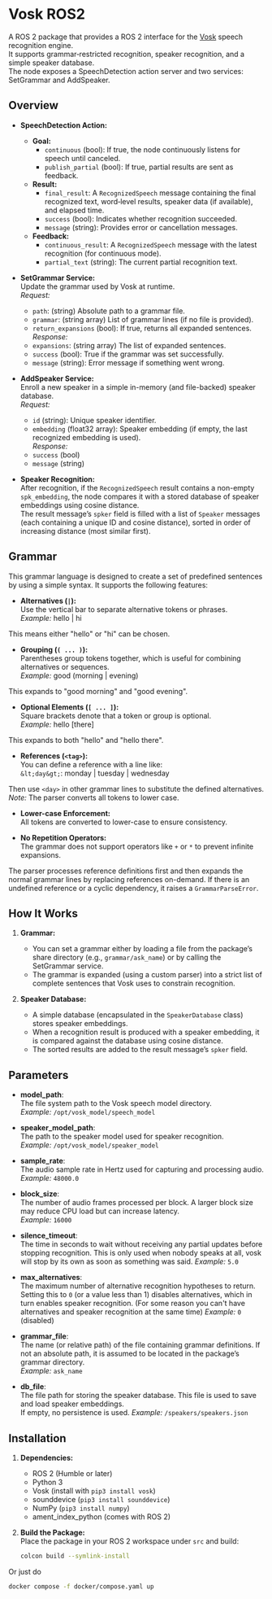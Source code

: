 # Vosk ROS2

A ROS 2 package that provides a ROS 2 interface for the [Vosk](https://github.com/alphacep/vosk-api) speech recognition engine.  
It supports grammar‐restricted recognition, speaker recognition, and a simple speaker database.  
The node exposes a SpeechDetection action server and two services: SetGrammar and AddSpeaker.

## Overview

- **SpeechDetection Action:**  
  - **Goal:**  
    - `continuous` (bool): If true, the node continuously listens for speech until canceled.
    - `publish_partial` (bool): If true, partial results are sent as feedback.
  - **Result:**  
    - `final_result`: A `RecognizedSpeech` message containing the final recognized text, word‐level results, speaker data (if available), and elapsed time.
    - `success` (bool): Indicates whether recognition succeeded.
    - `message` (string): Provides error or cancellation messages.
  - **Feedback:**  
    - `continuous_result`: A `RecognizedSpeech` message with the latest recognition (for continuous mode).
    - `partial_text` (string): The current partial recognition text.

- **SetGrammar Service:**  
  Update the grammar used by Vosk at runtime.  
  *Request:*  
  - `path`: (string) Absolute path to a grammar file.  
  - `grammar`: (string array) List of grammar lines (if no file is provided).  
  - `return_expansions` (bool): If true, returns all expanded sentences.  
  *Response:*  
  - `expansions`: (string array) The list of expanded sentences.
  - `success` (bool): True if the grammar was set successfully.
  - `message` (string): Error message if something went wrong.

- **AddSpeaker Service:**  
  Enroll a new speaker in a simple in-memory (and file-backed) speaker database.  
  *Request:*  
  - `id` (string): Unique speaker identifier.
  - `embedding` (float32 array): Speaker embedding (if empty, the last recognized embedding is used).  
  *Response:*  
  - `success` (bool)
  - `message` (string)

- **Speaker Recognition:**  
  After recognition, if the `RecognizedSpeech` result contains a non-empty `spk_embedding`, the node compares it with a stored database of speaker embeddings using cosine distance.  
  The result message’s `spker` field is filled with a list of `Speaker` messages (each containing a unique ID and cosine distance), sorted in order of increasing distance (most similar first).

## Grammar
This grammar language is designed to create a set of predefined sentences by using a simple syntax. It supports the following features:

- **Alternatives (`|`):**  
  Use the vertical bar to separate alternative tokens or phrases.  
  _Example:_  hello | hi

This means either "hello" or "hi" can be chosen.

- **Grouping (`( ... )`):**  
Parentheses group tokens together, which is useful for combining alternatives or sequences.  
_Example:_  good (morning | evening)

This expands to "good morning" and "good evening".

- **Optional Elements (`[ ... ]`):**  
Square brackets denote that a token or group is optional.  
_Example:_  hello [there]

This expands to both "hello" and "hello there".

- **References (`<tag>`):**  
You can define a reference with a line like:  
`&lt;day&gt;`: monday | tuesday | wednesday

Then use `<day>` in other grammar lines to substitute the defined alternatives.  
*Note:* The parser converts all tokens to lower case.

- **Lower-case Enforcement:**  
All tokens are converted to lower-case to ensure consistency.

- **No Repetition Operators:**  
The grammar does not support operators like `+` or `*` to prevent infinite expansions.

The parser processes reference definitions first and then expands the normal grammar lines by replacing references on-demand. If there is an undefined reference or a cyclic dependency, it raises a `GrammarParseError`.

## How It Works
   
1. **Grammar:**  
   - You can set a grammar either by loading a file from the package’s share directory (e.g., `grammar/ask_name`) or by calling the SetGrammar service.
   - The grammar is expanded (using a custom parser) into a strict list of complete sentences that Vosk uses to constrain recognition.

2. **Speaker Database:**  
   - A simple database (encapsulated in the `SpeakerDatabase` class) stores speaker embeddings.
   - When a recognition result is produced with a speaker embedding, it is compared against the database using cosine distance.
   - The sorted results are added to the result message’s `spker` field.

## Parameters

- **model_path**:  
  The file system path to the Vosk speech model directory.  
  _Example:_ `/opt/vosk_model/speech_model`

- **speaker_model_path**:  
  The path to the speaker model used for speaker recognition.  
  _Example:_ `/opt/vosk_model/speaker_model`

- **sample_rate**:  
  The audio sample rate in Hertz used for capturing and processing audio.  
  _Example:_ `48000.0`

- **block_size**:  
  The number of audio frames processed per block. A larger block size may reduce CPU load but can increase latency.  
  _Example:_ `16000`

- **silence_timeout**:  
  The time in seconds to wait without receiving any partial updates before stopping recognition.
  This is only used when nobody speaks at all, vosk will stop by its own as soon as something was said.
  _Example:_ `5.0`

- **max_alternatives**:  
  The maximum number of alternative recognition hypotheses to return. Setting this to `0` (or a value less than 1) disables alternatives, which in turn enables speaker recognition. (For some reason you can't have alternatives and speaker recognition at the same time)
  _Example:_ `0` (disabled)

- **grammar_file**:  
  The name (or relative path) of the file containing grammar definitions. If not an absolute path, it is assumed to be located in the package’s grammar directory.  
  _Example:_ `ask_name`

- **db_file**:  
  The file path for storing the speaker database. This file is used to save and load speaker embeddings.  
  If empty, no persistence is used.
  _Example:_ `/speakers/speakers.json`


## Installation

1. **Dependencies:**  
   - ROS 2 (Humble or later)  
   - Python 3  
   - Vosk (install with `pip3 install vosk`)  
   - sounddevice (`pip3 install sounddevice`)  
   - NumPy (`pip3 install numpy`)  
   - ament_index_python (comes with ROS 2)

2. **Build the Package:**  
   Place the package in your ROS 2 workspace under `src` and build:
   ```bash
   colcon build --symlink-install


Or just do
```bash
docker compose -f docker/compose.yaml up
```